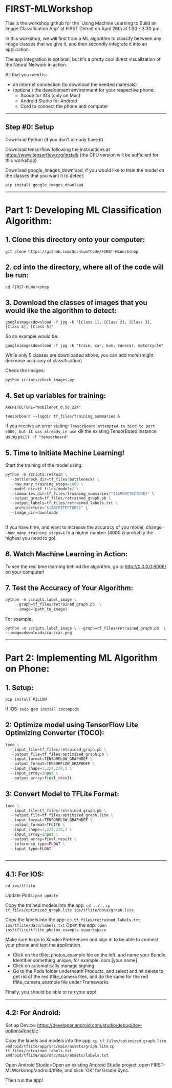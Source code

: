 # FIRST-MLWorkshop
This is the workshop github for the 'Using Machine Learning to Build an Image Classification App' at FIRST Detroit on April 26th at 1:30 - 3:30 pm.

In this workshop, we will first train a ML algorithm to classify between any image classes that we give it, and then secondly integrate it into an application. 

The app integration is optional, but it's a pretty cool direct visualization of the Neural Network in action.

All that you need is: 
 * an internet connection (to download the needed materials)
 * (optional) the development environment for your respective phone:
   * Xcode for IOS (only on Mac)
   * Android Studio for Android 
   * Cord to connect the phone and computer
______________________________________________________________________________________________________________________________
## Step #0: Setup 

Download Python (if you don't already have it)

Download tensorflow following the instructions at https://www.tensorflow.org/install/ (the CPU version will be sufficient for this workshop)

Download google_images_download, if you would like to train the model on the classes that you want it to detect:

`pip install google_images_download`
______________________________________________________________________________________________________________________________

# Part 1: Developing ML Classification Algorithm:

## 1. Clone this directory onto your computer: 

`git clone https://github.com/QuantumTCode/FIRST-MLWorkshop`



## 2. cd into the directory, where all of the code will be run:

`cd FIRST-MLWorkshop`



## 3. Download the classes of images that you would like the algorithm to detect:

`googleimagesdownload -f jpg -k "[Class 1], [Class 2], [Class 3], [Class 4], [Class 5]" `

So an example would be:

`googleimagesdownload -f jpg -k "train, car, bus, racecar, motorcycle"`

While only 5 classes are downloaded above, you can add more (might decrease accuracy of classification)

Check the images: 

`python scripts/check_images.py`



## 4. Set up variables for training:

`ARCHITECTURE="mobilenet_0.50_224"`

`tensorboard --logdir tf_files/training_summaries &`

If you receive an error stating: `TensorBoard attempted to bind to port 6006, but it was already in use` kill the existing TensorBoard instance using `pkill -f "tensorboard"`


## 5. Time to Initiate Machine Learning!

Start the training of the model using:

```python
python -m scripts.retrain \
  --bottleneck_dir=tf_files/bottlenecks \
  --how_many_training_steps=1000 \
  --model_dir=tf_files/models/ \
  --summaries_dir=tf_files/training_summaries/"${ARCHITECTURE}" \
  --output_graph=tf_files/retrained_graph.pb \
  --output_labels=tf_files/retrained_labels.txt \
  --architecture="${ARCHITECTURE}" \
  --image_dir=downloads
  
  ```
  
If you have time, and want to increase the accuracy of you model, change `--how_many_training_steps=X` to a higher number (4000 is probably the highest you need to go).


## 6. Watch Machine Learning in Action:

To see the real time learning behind the algorithm, go to http://0.0.0.0:6006/ on your computer!

## 7. Test the Accuracy of Your Algorithm:
```python
python -m scripts.label_image \
    --graph=tf_files/retrained_graph.pb  \
    --image=(path_to_image) 
   ```
    
For example:

`python -m scripts.label_image \
    --graph=tf_files/retrained_graph.pb  \
    --image=downloads/car/car.png`
  
______________________________________________________________________________________________________________________________

# Part 2: Implementing ML Algorithm on Phone:

## 1. Setup:

`pip install PILLOW`

If IOS: `sudo gem install cocoapods`

## 2: Optimize model using TensorFlow Lite Optimizing Converter (TOCO):
```python
toco \
  --input_file=tf_files/retrained_graph.pb \
  --output_file=tf_files/optimized_graph.pb \
  --input_format=TENSORFLOW_GRAPHDEF \
  --output_format=TENSORFLOW_GRAPHDEF \
  --input_shape=1,224,224,3 \
  --input_array=input \
  --output_array=final_result
  ```

## 3: Convert Model to TFLite Format:

```python 
toco \
  --input_file=tf_files/retrained_graph.pb \
  --output_file=tf_files/optimized_graph.lite \
  --input_format=TENSORFLOW_GRAPHDEF \
  --output_format=TFLITE \
  --input_shape=1,224,224,3 \
  --input_array=input \
  --output_array=final_result \
  --inference_type=FLOAT \
  --input_type=FLOAT
  
  ```
___________________________
## 4.1: For IOS:
`cd ios/tflite`

Update Pods:
`pod update`

Copy the trained models into the app:
`cd ../..`
`cp tf_files/optimized_graph.lite ios/tflite/data/graph.lite`

Copy the labels into the app:
`cp tf_files/retrained_labels.txt ios/tflite/data/labels.txt`
Open the app:
`open ios/tflite/tflite_photos_example.xcworkspace`

Make sure to go to Xcode>Preferences and sign in to be able to connect your phone and test the application.

  *  Click on the tflite_photos_example file on the left, and name your Bundle Identifier something unique, for example: com.[your name]
  * Click on automatically manage signing
  * Go to the Pods folder underneath Products, and select and hit delete to get rid of the red tflite_camera files, and do the same for the red tflite_camera_example file under Frameworks
  
Finally, you should be able to run your app!

___________________________
## 4.2: For Android:
Set up Device: https://developer.android.com/studio/debug/dev-options#enable

Copy the labels and models into the app:
`cp tf_files/optimized_graph.lite android/tflite/app/src/main/assets/graph.lite`
`cp tf_files/retrained_labels.txt android/tflite/app/src/main/assets/labels.txt`

Open Android Studio>Open an existing Android Studio project, open FIRST-MLWorkshop/android/tflite, and click 'OK' for Gradle Sync.

Then run the app!
